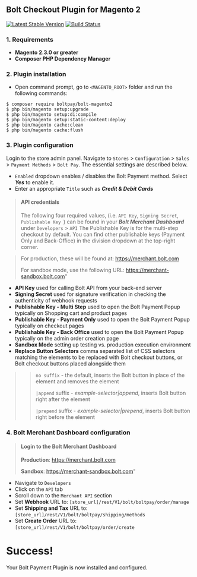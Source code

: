 ## Bolt Checkout Plugin for Magento 2 

[![Latest Stable Version](https://poser.pugx.org/boltpay/bolt-magento2/v/stable.png)](https://packagist.org/packages/boltpay/bolt-magento2)
[![Build Status](https://circleci.com/gh/BoltApp/bolt-magento2.svg?style=shield)](https://circleci.com/gh/BoltApp/bolt-magento2)

### 1. Requirements

+ **Magento 2.3.0 or greater**
+ **Composer PHP Dependency Manager**

### 2. Plugin installation

+ Open command prompt, go to `<MAGENTO_ROOT>` folder and run the following
commands:

```
$ composer require boltpay/bolt-magento2
$ php bin/magento setup:upgrade
$ php bin/magento setup:di:compile
$ php bin/magento setup:static-content:deploy
$ php bin/magento cache:clean
$ php bin/magento cache:flush
```

### 3. Plugin configuration

Login to the store admin panel.
Navigate to `Stores` > `Configuration` > `Sales` > `Payment Methods` > `Bolt Pay`.
The essential settings are described below.

+ `Enabled` dropdown enables / disables the Bolt Payment method.
Select ***Yes*** to enable it.
+ Enter an appropriate `Title` such as ***Credit & Debit Cards***

> #### API credentials
> The following four required values, (i.e. `API Key`, `Signing Secret`, `Publishable Key `) can be found in your ***Bolt Merchant Dashboard***  under `Developers` > `API`
> The Publishable Key is for the multi-step checkout by default. You can find other publishable keys (Payment Only and Back-Office) in the division dropdown at the top-right corner.

> For production, these will be found at:
> https://merchant.bolt.com
>
> For sandbox mode, use the following URL:
> https://merchant-sandbox.bolt.com"


+ **API Key**
used for calling Bolt API from your back-end server
+ **Signing Secret**
used for signature verification in checking the authenticity of webhook requests
+ **Publishable Key - Multi Step**
used to open the Bolt Payment Popup typically on Shopping cart and product pages
+ **Publishable Key - Payment Only**
used to open the Bolt Payment Popup typically on checkout pages
+ **Publishable Key - Back Office**
used to open the Bolt Payment Popup typically on the admin order creation page 
+ **Sandbox Mode**
setting up testing vs. production execution environment
+ **Replace Button Selectors**
comma separated list of CSS selectors matching the elements to be replaced with Bolt checkout buttons, or Bolt checkout buttons placed alongside them
>> `no suffix` - the default, inserts the Bolt button in place of the element and removes the element
>>
>> `|append` suffix - *example-selector|append*, inserts Bolt button right after the element
>>
>> `|prepend` suffix - *example-selector|prepend*, inserts Bolt button right before the element
### 4. Bolt Merchant Dashboard configuration
> #### Login to the Bolt Merchant Dashboard
> **Production**: https://merchant.bolt.com
>
> **Sandbox**: https://merchant-sandbox.bolt.com"

+ Navigate to `Developers`
+ Click on the `API` tab
+ Scroll down to the `Merchant API` section
+ Set **Webhook** URL to: `[store_url]/rest/V1/bolt/boltpay/order/manage`
+ Set **Shipping and Tax** URL to: `[store_url]/rest/V1/bolt/boltpay/shipping/methods`
+ Set **Create Order** URL to: `[store_url]/rest/V1/bolt/boltpay/order/create`

# Success!
Your Bolt Payment Plugin is now installed and configured.
